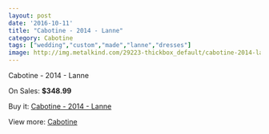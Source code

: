```yaml
---
layout: post
date: '2016-10-11'
title: "Cabotine - 2014 - Lanne"
category: Cabotine
tags: ["wedding","custom","made","lanne","dresses"]
image: http://img.metalkind.com/29223-thickbox_default/cabotine-2014-lanne.jpg
---
```

Cabotine - 2014 - Lanne

On Sales: **$348.99**
<a href="https://www.metalkind.com/en/cabotine/10627-cabotine-2014-lanne.html"><amp-img layout="responsive" width="600" height="600" src="//img.metalkind.com/29223-thickbox_default/cabotine-2014-lanne.jpg" alt="Cabotine - 2014 - Lanne 0" /></a>
<a href="https://www.metalkind.com/en/cabotine/10627-cabotine-2014-lanne.html"><amp-img layout="responsive" width="600" height="600" src="//img.metalkind.com/29225-thickbox_default/cabotine-2014-lanne.jpg" alt="Cabotine - 2014 - Lanne 1" /></a>
<a href="https://www.metalkind.com/en/cabotine/10627-cabotine-2014-lanne.html"><amp-img layout="responsive" width="600" height="600" src="//img.metalkind.com/29227-thickbox_default/cabotine-2014-lanne.jpg" alt="Cabotine - 2014 - Lanne 2" /></a>

Buy it: [Cabotine - 2014 - Lanne](https://www.metalkind.com/en/cabotine/10627-cabotine-2014-lanne.html "Cabotine - 2014 - Lanne")

View more: [Cabotine](https://www.metalkind.com/en/125-cabotine "Cabotine")